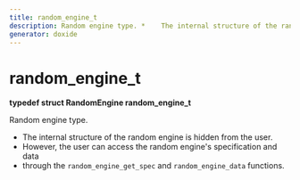 ```yaml
---
title: random_engine_t
description: Random engine type. *    The internal structure of the random engine is hidden from the user. *    However, the user can access the random engine's specification and data *    through the `random_engine_get_spec` and `random_engine_data` functions. 
generator: doxide
---
```



# random_engine_t

**typedef struct RandomEngine random_engine_t**


Random engine type.
 *    The internal structure of the random engine is hidden from the user.
 *    However, the user can access the random engine's specification and data
 *    through the `random_engine_get_spec` and `random_engine_data` functions.
 




